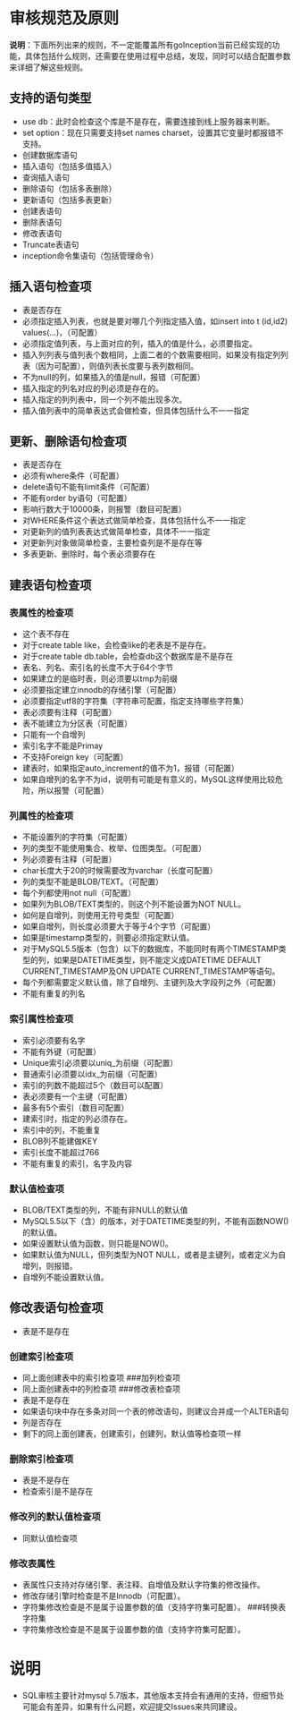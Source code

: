 # 审核规范及原则

**说明**：下面所列出来的规则，不一定能覆盖所有goInception当前已经实现的功能，具体包括什么规则，还需要在使用过程中总结，发现，同时可以结合配置参数来详细了解这些规则。

## 支持的语句类型
* use db：此时会检查这个库是不是存在，需要连接到线上服务器来判断。
* set option：现在只需要支持set names charset，设置其它变量时都报错不支持。
* 创建数据库语句
* 插入语句（包括多值插入）
* 查询插入语句
* 删除语句（包括多表删除）
* 更新语句（包括多表更新）
* 创建表语句
* 删除表语句
* 修改表语句
* Truncate表语句
* inception命令集语句（包括管理命令）

## 插入语句检查项
* 表是否存在
* 必须指定插入列表，也就是要对哪几个列指定插入值，如insert into t (id,id2) values(...)，（可配置）
* 必须指定值列表，与上面对应的列，插入的值是什么，必须要指定。
* 插入列列表与值列表个数相同，上面二者的个数需要相同，如果没有指定列列表（因为可配置），则值列表长度要与表列数相同。
* 不为null的列，如果插入的值是null，报错（可配置）
* 插入指定的列名对应的列必须是存在的。
* 插入指定的列列表中，同一个列不能出现多次。
* 插入值列表中的简单表达式会做检查，但具体包括什么不一一指定

## 更新、删除语句检查项
* 表是否存在
* 必须有where条件（可配置）
* delete语句不能有limit条件（可配置）
* 不能有order by语句（可配置）
* 影响行数大于10000条，则报警（数目可配置）
* 对WHERE条件这个表达式做简单检查，具体包括什么不一一指定
* 对更新列的值列表表达式做简单检查，具体不一一指定
* 对更新列对象做简单检查，主要检查列是不是存在等
* 多表更新、删除时，每个表必须要存在

## 建表语句检查项
### 表属性的检查项
* 这个表不存在
* 对于create table like，会检查like的老表是不是存在。
* 对于create table db.table，会检查db这个数据库是不是存在
* 表名、列名、索引名的长度不大于64个字节
* 如果建立的是临时表，则必须要以tmp为前缀
* 必须要指定建立innodb的存储引擎（可配置）
* 必须要指定utf8的字符集（字符串可配置，指定支持哪些字符集）
* 表必须要有注释（可配置）
* 表不能建立为分区表（可配置）
* 只能有一个自增列
* 索引名字不能是Primay
* 不支持Foreign key（可配置）
* 建表时，如果指定auto_increment的值不为1，报错（可配置）
* 如果自增列的名字不为id，说明有可能是有意义的，MySQL这样使用比较危险，所以报警（可配置）
### 列属性的检查项
* 不能设置列的字符集（可配置）
* 列的类型不能使用集合、枚举、位图类型。（可配置）
* 列必须要有注释（可配置）
* char长度大于20的时候需要改为varchar（长度可配置）
* 列的类型不能是BLOB/TEXT。（可配置）
* 每个列都使用not null（可配置）
* 如果列为BLOB/TEXT类型的，则这个列不能设置为NOT NULL。
* 如何是自增列，则使用无符号类型（可配置）
* 如果自增列，则长度必须要大于等于4个字节（可配置）
* 如果是timestamp类型的，则要必须指定默认值。
* 对于MySQL5.5版本（包含）以下的数据库，不能同时有两个TIMESTAMP类型的列，如果是DATETIME类型，则不能定义成DATETIME DEFAULT CURRENT_TIMESTAMP及ON UPDATE CURRENT_TIMESTAMP等语句。
* 每个列都需要定义默认值，除了自增列、主键列及大字段列之外（可配置）
* 不能有重复的列名
### 索引属性检查项
* 索引必须要有名字
* 不能有外键（可配置）
* Unique索引必须要以uniq_为前缀（可配置）
* 普通索引必须要以idx_为前缀（可配置）
* 索引的列数不能超过5个（数目可以配置）
* 表必须要有一个主键（可配置）
* 最多有5个索引（数目可配置）
* 建索引时，指定的列必须存在。
* 索引中的列，不能重复
* BLOB列不能建做KEY
* 索引长度不能超过766
* 不能有重复的索引，名字及内容
### 默认值检查项
* BLOB/TEXT类型的列，不能有非NULL的默认值
* MySQL5.5以下（含）的版本，对于DATETIME类型的列，不能有函数NOW()的默认值。
* 如果设置默认值为函数，则只能是NOW()。
* 如果默认值为NULL，但列类型为NOT NULL，或者是主键列，或者定义为自增列，则报错。
* 自增列不能设置默认值。

## 修改表语句检查项
* 表是不是存在
### 创建索引检查项
* 同上面创建表中的索引检查项
###加列检查项
* 同上面创建表中的列检查项
###修改表检查项
* 表是不是存在
* 如果语句块中存在多条对同一个表的修改语句，则建议合并成一个ALTER语句
* 列是否存在
* 剩下的同上面创建表，创建索引，创建列，默认值等检查项一样
### 删除索引检查项
* 表是不是存在
* 检查索引是不是存在
### 修改列的默认值检查项
* 同默认值检查项
### 修改表属性
* 表属性只支持对存储引擎、表注释、自增值及默认字符集的修改操作。
* 修改存储引擎时检查是不是Innodb（可配置）。
* 字符集修改检查是不是属于设置参数的值（支持字符集可配置）。
###转换表字符集
* 字符集修改检查是不是属于设置参数的值（支持字符集可配置）。

# 说明
* SQL审核主要针对mysql 5.7版本，其他版本支持会有通用的支持，但细节处可能会有差异，如果有什么问题，欢迎提交Issues来共同建设。